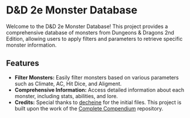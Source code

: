 # D&D 2e Monster Database

Welcome to the D&D 2e Monster Database! This project provides a comprehensive database of monsters from Dungeons & Dragons 2nd Edition, allowing users to apply filters and parameters to retrieve specific monster information.

## Features

- **Filter Monsters:** Easily filter monsters based on various parameters such as Climate, AC, Hit Dice, and Aligment.
- **Comprehensive Information:** Access detailed information about each monster, including stats, abilities, and lore.
- **Credits:** Special thanks to [decheine](https://github.com/decheine) for the initial files. This project is built upon the work of the [Complete Compendium](https://github.com/decheine/complete-compendium) repository.
